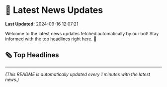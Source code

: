 # 📰 Latest News Updates
**Last Updated:** 2024-09-16 12:07:21

Welcome to the latest news updates fetched automatically by our bot! Stay informed with the top headlines right here. 🚀

## 🗞️ Top Headlines

---
*(This README is automatically updated every 1 minutes with the latest news.)*
